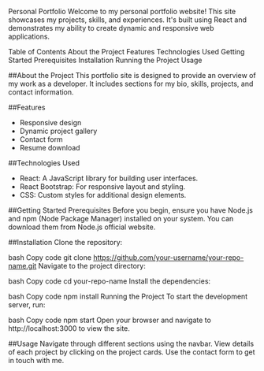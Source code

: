 Personal Portfolio
Welcome to my personal portfolio website! This site showcases my projects, skills, and experiences. It's built using React and demonstrates my ability to create dynamic and responsive web applications.

Table of Contents
About the Project
Features
Technologies Used
Getting Started
Prerequisites
Installation
Running the Project
Usage


##About the Project
This portfolio site is designed to provide an overview of my work as a developer. It includes sections for my bio, skills, projects, and contact information.

##Features
- Responsive design
- Dynamic project gallery
- Contact form
- Resume download

##Technologies Used
- React: A JavaScript library for building user interfaces.
- React Bootstrap: For responsive layout and styling.
- CSS: Custom styles for additional design elements.

##Getting Started
Prerequisites
Before you begin, ensure you have Node.js and npm (Node Package Manager) installed on your system. You can download them from Node.js official website.

##Installation
Clone the repository:

bash
Copy code
git clone https://github.com/your-username/your-repo-name.git
Navigate to the project directory:

bash
Copy code
cd your-repo-name
Install the dependencies:

bash
Copy code
npm install
Running the Project
To start the development server, run:

bash
Copy code
npm start
Open your browser and navigate to http://localhost:3000 to view the site.

##Usage
Navigate through different sections using the navbar.
View details of each project by clicking on the project cards.
Use the contact form to get in touch with me.